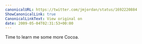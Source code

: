 ```yaml
---
canonicalURL: https://twitter.com/jmjordan/status/1692220884
ShowCanonicalLink: true
CanonicalLinkText: View original on
date: 2009-05-04T02:31:53+00:00
---
```

Time to learn me some more Cocoa.